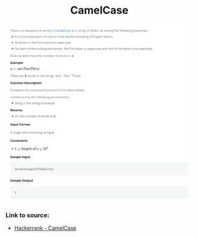 <h1 align="center">CamelCase</h1>

![alt text](https://raw.githubusercontent.com/matthew01lokiet/Github-repos-images/main/Algs/String/XhPRx8Qm_o.png)


### Link to source: 
- <a href="https://www.hackerrank.com/challenges/camelcase/problem">Hackerrank - CamelCase</a>

